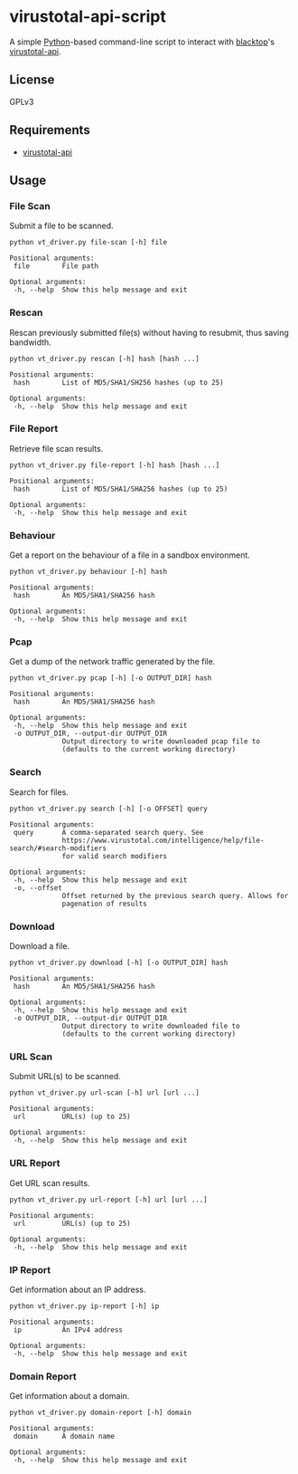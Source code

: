 # virustotal-api-script

A simple [Python](http://python.org)-based command-line script to interact with [blacktop](https://github.com/blacktop)'s [virustotal-api](https://pypi.python.org/pypi/virustotal-api).

## License
GPLv3

## Requirements
* [virustotal-api](https://pypi.python.org/pypi/virustotal-api)

## Usage
### File Scan
Submit a file to be scanned.
```
python vt_driver.py file-scan [-h] file

Positional arguments:
 file        File path

Optional arguments:
 -h, --help  Show this help message and exit
```

### Rescan
Rescan previously submitted file(s) without having to resubmit, thus saving bandwidth.
```
python vt_driver.py rescan [-h] hash [hash ...]

Positional arguments:
 hash        List of MD5/SHA1/SH256 hashes (up to 25)

Optional arguments:
 -h, --help  Show this help message and exit
```

### File Report
Retrieve file scan results.
```
python vt_driver.py file-report [-h] hash [hash ...]

Positional arguments:
 hash        List of MD5/SHA1/SHA256 hashes (up to 25)

Optional arguments:
 -h, --help  Show this help message and exit
```

### Behaviour
Get a report on the behaviour of a file in a sandbox environment.
```
python vt_driver.py behaviour [-h] hash

Positional arguments:
 hash        An MD5/SHA1/SHA256 hash

Optional arguments:
 -h, --help  Show this help message and exit
```

### Pcap
Get a dump of the network traffic generated by the file.
```
python vt_driver.py pcap [-h] [-o OUTPUT_DIR] hash

Positional arguments:
 hash        An MD5/SHA1/SHA256 hash
 
Optional arguments:
 -h, --help  Show this help message and exit
 -o OUTPUT_DIR, --output-dir OUTPUT_DIR
             Output directory to write downloaded pcap file to
             (defaults to the current working directory)
```

### Search
Search for files.
```
python vt_driver.py search [-h] [-o OFFSET] query

Positional arguments:
 query       A comma-separated search query. See
             https://www.virustotal.com/intelligence/help/file-search/#search-modifiers
             for valid search modifiers

Optional arguments:
 -h, --help  Show this help message and exit
 -o, --offset
             Offset returned by the previous search query. Allows for
             pagenation of results
```

### Download
Download a file.
```
python vt_driver.py download [-h] [-o OUTPUT_DIR] hash

Positional arguments:
 hash        An MD5/SHA1/SHA256 hash
 
Optional arguments:
 -h, --help  Show this help message and exit
 -o OUTPUT_DIR, --output-dir OUTPUT_DIR
             Output directory to write downloaded file to
             (defaults to the current working directory)
```

### URL Scan
Submit URL(s) to be scanned.
```
python vt_driver.py url-scan [-h] url [url ...]

Positional arguments:
 url         URL(s) (up to 25)

Optional arguments:
 -h, --help  Show this help message and exit
```

### URL Report
Get URL scan results.
```
python vt_driver.py url-report [-h] url [url ...]

Positional arguments:
 url         URL(s) (up to 25)

Optional arguments:
 -h, --help  Show this help message and exit
```

### IP Report
Get information about an IP address.
```
python vt_driver.py ip-report [-h] ip

Positional arguments:
 ip          An IPv4 address
 
Optional arguments:
 -h, --help  Show this help message and exit
```

### Domain Report
Get information about a domain.
```
python vt_driver.py domain-report [-h] domain

Positional arguments:
 domain      A domain name
 
Optional arguments:
 -h, --help  Show this help message and exit
```
